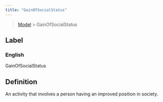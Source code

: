 ```yaml
---
title: "GainOfSocialStatus"
---
```


> [Model](../../) > GainOfSocialStatus

## Label

### English
GainOfSocialStatus


## Definition
An activity that involves a person having an improved position in society. 


    
